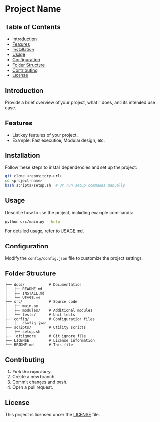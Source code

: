 # Project Name

## Table of Contents
- [Introduction](#introduction)
- [Features](#features)
- [Installation](#installation)
- [Usage](#usage)
- [Configuration](#configuration)
- [Folder Structure](#folder-structure)
- [Contributing](#contributing)
- [License](#license)

## Introduction
Provide a brief overview of your project, what it does, and its intended use case.

## Features
- List key features of your project.
- Example: Fast execution, Modular design, etc.

## Installation
Follow these steps to install dependencies and set up the project:
```bash
git clone <repository-url>
cd <project-name>
bash scripts/setup.sh  # Or run setup commands manually
```

## Usage
Describe how to use the project, including example commands:
```bash
python src/main.py --help
```

For detailed usage, refer to [USAGE.md](docs/USAGE.md).

## Configuration
Modify the `config/config.json` file to customize the project settings.

## Folder Structure
```
├── docs/           # Documentation
│   ├── README.md
│   ├── INSTALL.md
│   └── USAGE.md
├── src/            # Source code
│   ├── main.py
│   ├── modules/    # Additional modules
│   └── tests/      # Unit tests
├── config/         # Configuration files
│   ├── config.json
├── scripts/        # Utility scripts
│   ├── setup.sh
├── .gitignore      # Git ignore file
├── LICENSE         # License information
└── README.md       # This file
```

## Contributing
1. Fork the repository.
2. Create a new branch.
3. Commit changes and push.
4. Open a pull request.

## License
This project is licensed under the [LICENSE](LICENSE) file.
